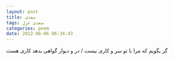 ```yaml
---
layout: post
title: سعدی
tags: سعدی غزل
categories: poem
date: 2022-06-06 06:34:43
---
```


گر بگویم که مرا با تو سر و کاری نیست / در و دیوار گواهی بدهد کاری هست
